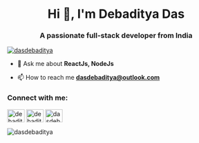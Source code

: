 <h1 align="center">Hi 👋, I'm Debaditya Das</h1>
<h3 align="center">A passionate full-stack developer from India</h3>

<p align="left"> <a href="https://github.com/ryo-ma/github-profile-trophy"><img src="https://github-profile-trophy.vercel.app/?username=dasdebaditya" alt="dasdebaditya" /></a> </p>

- 💬 Ask me about **ReactJs, NodeJs**

- 📫 How to reach me **dasdebaditya@outlook.com**

<h3 align="left">Connect with me:</h3>
<p align="left">
<a href="https://linkedin.com/in/debaditya-das-5240a01a6" target="blank"><img align="center" src="https://raw.githubusercontent.com/rahuldkjain/github-profile-readme-generator/master/src/images/icons/Social/linked-in-alt.svg" alt="debaditya-das-5240a01a6" height="30" width="40" /></a>
<a href="https://fb.com/debadityadas1999" target="blank"><img align="center" src="https://raw.githubusercontent.com/rahuldkjain/github-profile-readme-generator/master/src/images/icons/Social/facebook.svg" alt="debadityadas1999" height="30" width="40" /></a>
<a href="https://www.leetcode.com/dasdebaditya" target="blank"><img align="center" src="https://raw.githubusercontent.com/rahuldkjain/github-profile-readme-generator/master/src/images/icons/Social/leet-code.svg" alt="dasdebaditya" height="30" width="40" /></a>
</p>

<p><img align="center" src="https://github-readme-stats.vercel.app/api/top-langs?username=dasdebaditya&show_icons=true&locale=en&layout=compact" alt="dasdebaditya" /></p>
